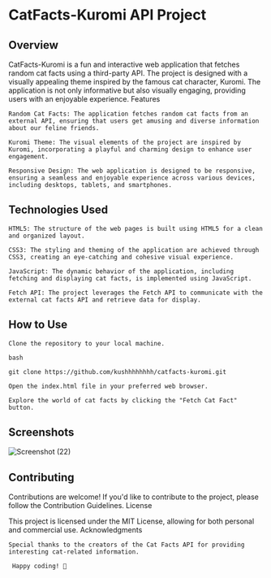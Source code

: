 # CatFacts-Kuromi API Project
## Overview

CatFacts-Kuromi is a fun and interactive web application that fetches random cat facts using a third-party API. The project is designed with a visually appealing theme inspired by the famous cat character, Kuromi. The application is not only informative but also visually engaging, providing users with an enjoyable experience.
Features

    Random Cat Facts: The application fetches random cat facts from an external API, ensuring that users get amusing and diverse information about our feline friends.

    Kuromi Theme: The visual elements of the project are inspired by Kuromi, incorporating a playful and charming design to enhance user engagement.

    Responsive Design: The web application is designed to be responsive, ensuring a seamless and enjoyable experience across various devices, including desktops, tablets, and smartphones.

## Technologies Used

    HTML5: The structure of the web pages is built using HTML5 for a clean and organized layout.

    CSS3: The styling and theming of the application are achieved through CSS3, creating an eye-catching and cohesive visual experience.

    JavaScript: The dynamic behavior of the application, including fetching and displaying cat facts, is implemented using JavaScript.

    Fetch API: The project leverages the Fetch API to communicate with the external cat facts API and retrieve data for display.

## How to Use

    Clone the repository to your local machine.

    bash

    git clone https://github.com/kushhhhhhhh/catfacts-kuromi.git

    Open the index.html file in your preferred web browser.

    Explore the world of cat facts by clicking the "Fetch Cat Fact" button.

## Screenshots
![Screenshot (22)](https://github.com/Kushhhhhhhh/Cat-Fact/assets/111528483/b56de172-cd2a-4b46-b1d4-db1b822e181e)


## Contributing

Contributions are welcome! If you'd like to contribute to the project, please follow the Contribution Guidelines.
License

This project is licensed under the MIT License, allowing for both personal and commercial use.
Acknowledgments

    Special thanks to the creators of the Cat Facts API for providing interesting cat-related information.

``` Happy coding! 🐾```
